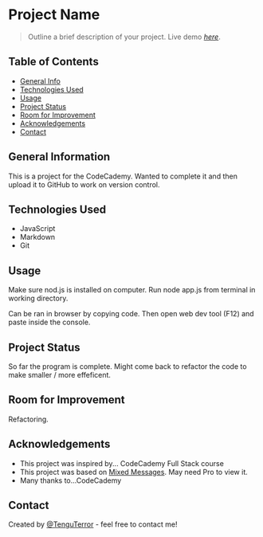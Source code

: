 # Project Name
> Outline a brief description of your project.
> Live demo [_here_](https://www.example.com). <!-- If you have the project hosted somewhere, include the link here. -->

## Table of Contents
* [General Info](#general-information)
* [Technologies Used](#technologies-used)
* [Usage](#usage)
* [Project Status](#project-status)
* [Room for Improvement](#room-for-improvement)
* [Acknowledgements](#acknowledgements)
* [Contact](#contact)
<!-- * [License](#license) -->


## General Information
This is a project for the CodeCademy. Wanted to complete it and then upload it to GitHub to work on version control.
<!-- You don't have to answer all the questions - just the ones relevant to your project. -->


## Technologies Used
- JavaScript
- Markdown
- Git


## Usage
Make sure nod.js is installed on computer. Run node app.js from terminal in working directory.

Can be ran in browser by copying code. Then open web dev tool (F12) and paste inside the console.


## Project Status
So far the program is complete. Might come back to refactor the code to make smaller / more effeficent.


## Room for Improvement
Refactoring. 


## Acknowledgements

- This project was inspired by... CodeCademy Full Stack course
- This project was based on [Mixed Messages](https://www.codecademy.com/paths/full-stack-engineer-career-path/tracks/fscp-javascript-syntax-portfolio-project/modules/fscp-group-project-mixed-messages/informationals/fscp-group-project-mixed-messages). May need Pro to view it.
- Many thanks to...CodeCademy


## Contact
Created by [@TenguTerror](vegasduard@gmail.com) - feel free to contact me!


<!-- Optional -->
<!-- ## License -->
<!-- This project is open source and available under the [... License](). -->

<!-- You don't have to include all sections - just the one's relevant to your project -->